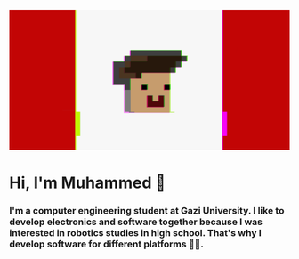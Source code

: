 <p align="center"><img src="https://raw.githubusercontent.com/MuhammedSGonul/MuhammedSGonul/main/banner.gif"></p>

# Hi, I'm Muhammed 👋

### I'm a computer engineering student at Gazi University. I like to develop electronics and software together because I was interested in robotics studies in high school. That's why I develop software for different platforms 🚀🚀.
